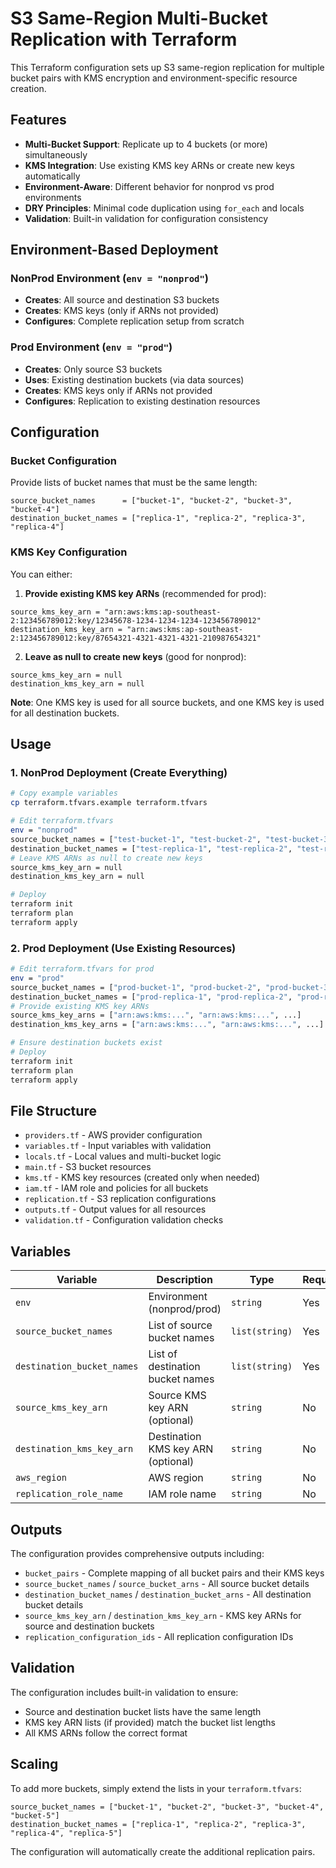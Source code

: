 # S3 Same-Region Multi-Bucket Replication with Terraform

This Terraform configuration sets up S3 same-region replication for multiple bucket pairs with KMS encryption and environment-specific resource creation.

## Features

- **Multi-Bucket Support**: Replicate up to 4 buckets (or more) simultaneously
- **KMS Integration**: Use existing KMS key ARNs or create new keys automatically
- **Environment-Aware**: Different behavior for nonprod vs prod environments
- **DRY Principles**: Minimal code duplication using `for_each` and locals
- **Validation**: Built-in validation for configuration consistency

## Environment-Based Deployment

### NonProd Environment (`env = "nonprod"`)

- **Creates**: All source and destination S3 buckets
- **Creates**: KMS keys (only if ARNs not provided)
- **Configures**: Complete replication setup from scratch

### Prod Environment (`env = "prod"`)

- **Creates**: Only source S3 buckets
- **Uses**: Existing destination buckets (via data sources)
- **Creates**: KMS keys only if ARNs not provided
- **Configures**: Replication to existing destination resources

## Configuration

### Bucket Configuration

Provide lists of bucket names that must be the same length:

```hcl
source_bucket_names      = ["bucket-1", "bucket-2", "bucket-3", "bucket-4"]
destination_bucket_names = ["replica-1", "replica-2", "replica-3", "replica-4"]
```

### KMS Key Configuration

You can either:

1. **Provide existing KMS key ARNs** (recommended for prod):

```hcl
source_kms_key_arn = "arn:aws:kms:ap-southeast-2:123456789012:key/12345678-1234-1234-1234-123456789012"
destination_kms_key_arn = "arn:aws:kms:ap-southeast-2:123456789012:key/87654321-4321-4321-4321-210987654321"
```

2. **Leave as null to create new keys** (good for nonprod):

```hcl
source_kms_key_arn = null
destination_kms_key_arn = null
```

**Note**: One KMS key is used for all source buckets, and one KMS key is used for all destination buckets.

## Usage

### 1. NonProd Deployment (Create Everything)

```bash
# Copy example variables
cp terraform.tfvars.example terraform.tfvars

# Edit terraform.tfvars
env = "nonprod"
source_bucket_names = ["test-bucket-1", "test-bucket-2", "test-bucket-3", "test-bucket-4"]
destination_bucket_names = ["test-replica-1", "test-replica-2", "test-replica-3", "test-replica-4"]
# Leave KMS ARNs as null to create new keys
source_kms_key_arn = null
destination_kms_key_arn = null

# Deploy
terraform init
terraform plan
terraform apply
```

### 2. Prod Deployment (Use Existing Resources)

```bash
# Edit terraform.tfvars for prod
env = "prod"
source_bucket_names = ["prod-bucket-1", "prod-bucket-2", "prod-bucket-3", "prod-bucket-4"]
destination_bucket_names = ["prod-replica-1", "prod-replica-2", "prod-replica-3", "prod-replica-4"]
# Provide existing KMS key ARNs
source_kms_key_arns = ["arn:aws:kms:...", "arn:aws:kms:...", ...]
destination_kms_key_arns = ["arn:aws:kms:...", "arn:aws:kms:...", ...]

# Ensure destination buckets exist
# Deploy
terraform init
terraform plan
terraform apply
```

## File Structure

- `providers.tf` - AWS provider configuration
- `variables.tf` - Input variables with validation
- `locals.tf` - Local values and multi-bucket logic
- `main.tf` - S3 bucket resources
- `kms.tf` - KMS key resources (created only when needed)
- `iam.tf` - IAM role and policies for all buckets
- `replication.tf` - S3 replication configurations
- `outputs.tf` - Output values for all resources
- `validation.tf` - Configuration validation checks

## Variables

| Variable | Description | Type | Required |
|----------|-------------|------|----------|
| `env` | Environment (nonprod/prod) | `string` | Yes |
| `source_bucket_names` | List of source bucket names | `list(string)` | Yes |
| `destination_bucket_names` | List of destination bucket names | `list(string)` | Yes |
| `source_kms_key_arn` | Source KMS key ARN (optional) | `string` | No |
| `destination_kms_key_arn` | Destination KMS key ARN (optional) | `string` | No |
| `aws_region` | AWS region | `string` | No |
| `replication_role_name` | IAM role name | `string` | No |

## Outputs

The configuration provides comprehensive outputs including:

- `bucket_pairs` - Complete mapping of all bucket pairs and their KMS keys
- `source_bucket_names` / `source_bucket_arns` - All source bucket details
- `destination_bucket_names` / `destination_bucket_arns` - All destination bucket details
- `source_kms_key_arn` / `destination_kms_key_arn` - KMS key ARNs for source and destination buckets
- `replication_configuration_ids` - All replication configuration IDs

## Validation

The configuration includes built-in validation to ensure:

- Source and destination bucket lists have the same length
- KMS key ARN lists (if provided) match the bucket list lengths
- All KMS ARNs follow the correct format

## Scaling

To add more buckets, simply extend the lists in your `terraform.tfvars`:

```hcl
source_bucket_names = ["bucket-1", "bucket-2", "bucket-3", "bucket-4", "bucket-5"]
destination_bucket_names = ["replica-1", "replica-2", "replica-3", "replica-4", "replica-5"]
```

The configuration will automatically create the additional replication pairs.
